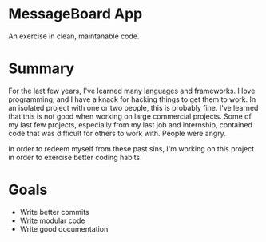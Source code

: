 # MessageBoard App
An exercise in clean, maintanable code.

# Summary
For the last few years, I've learned many languages and frameworks.  I love programming, and I have a knack for hacking things to get them to work.  In an isolated project with one or two people, this is probably fine.  I've learned that this is not good when working on large commercial projects.  Some of my last few projects, especially from my last job and internship, contained code that was difficult for others to work with.  People were angry.

In order to redeem myself from these past sins, I'm working on this project in order to exercise better coding habits.

# Goals
- Write better commits
- Write modular code
- Write good documentation
